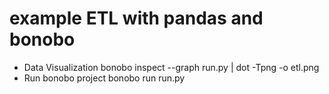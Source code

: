 # example ETL with pandas and bonobo

- Data Visualization
bonobo inspect --graph run.py | dot -Tpng -o etl.png
- Run bonobo project
bonobo run run.py

